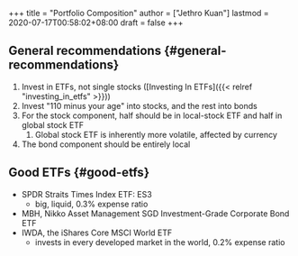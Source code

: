 +++
title = "Portfolio Composition"
author = ["Jethro Kuan"]
lastmod = 2020-07-17T00:58:02+08:00
draft = false
+++

## General recommendations {#general-recommendations}

1.  Invest in ETFs, not single stocks ([Investing In ETFs]({{< relref "investing_in_etfs" >}}))
2.  Invest "110 minus your age" into stocks, and the rest into bonds
3.  For the stock component, half should be in local-stock ETF and half
    in global stock ETF
    1.  Global stock ETF is inherently more volatile, affected by
        currency
4.  The bond component should be entirely local

## Good ETFs {#good-etfs}

- SPDR Straits Times Index ETF: ES3
  - big, liquid, 0.3% expense ratio
- MBH, Nikko Asset Management SGD Investment-Grade Corporate Bond ETF
- IWDA, the iShares Core MSCI World ETF
  - invests in every developed market in the world, 0.2% expense ratio

